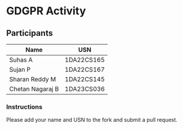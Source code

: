 # GDGPR Activity

## Participants

| Name   | USN        |
|--------|------------|
| Suhas A| 1DA22CS165 |
| Sujan P| 1DA22CS167 |
| Sharan Reddy M| 1DA22CS145|
| Chetan Nagaraj B| 1DA23CS036|

### Instructions
Please add your name and USN to the fork and submit a pull request.

